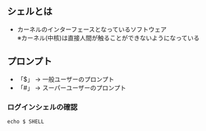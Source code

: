 ## シェルとは
- カーネルのインターフェースとなっているソフトウェア  
※カーネル(中核)は直接人間が触ることができないようになっている

## プロンプト
- 「$」 → 一般ユーザーのプロンプト
- 「#」 → スーパーユーザーのプロンプト

### ログインシェルの確認
    echo $ SHELL
